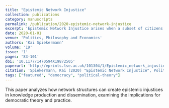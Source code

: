 ```yaml
---
title: "Epistemic Network Injustice"
collection: publications
category: manuscripts
permalink: /publication/2020-epistemic-network-injustice
excerpt: 'Epistemic Network Injustice arises when a subset of citizens is systematically deprived of connections to helpful epistemic peers, leading to their reduced political influence. This paper examines how to identify epistemic peers in a stylized political setting of electoral competition between Masses and Elites.'
date: 2020-01-01
venue: 'Politics, Philosophy and Economics'
authors: 'Kai Spiekermann'
volume: '19'
issue: '1'
pages: '83-101'
doi: '10.1177/1470594X19872505'
paperurl: 'http://eprints.lse.ac.uk/101304/1/Epistemic_network_injustice.pdf'
citation: 'Spiekermann, Kai (2020) "Epistemic Network Injustice", Politics, Philosophy and Economics, 19(1), pp. 83-101.'
tags: ["featured", "democracy", "political-theory"]
---
```


This paper analyzes how network structures can create epistemic injustices in knowledge production and dissemination, examining the implications for democratic theory and practice.